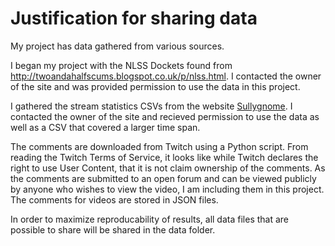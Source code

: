 # Justification for sharing data
My project has data gathered from various sources. 

I began my project with the NLSS Dockets found from http://twoandahalfscums.blogspot.co.uk/p/nlss.html. I contacted the owner of the site and was provided permission to use the data in this project. 

I gathered the stream statistics CSVs from the website [Sullygnome](https://sullygnome.com). I contacted the owner of the site and recieved permission to use the data as well as a CSV that covered a larger time span.

The comments are downloaded from Twitch using a Python script. From reading the Twitch Terms of Service, it looks like while Twitch declares the right to use User Content, that it is not claim ownership of the comments. As the comments are submitted to an open forum and can be viewed publicly by anyone who wishes to view the video, I am including them in this project. The comments for videos are stored in JSON files.

In order to maximize reproducability of results, all data files that are possible to share will be shared in the data folder. 